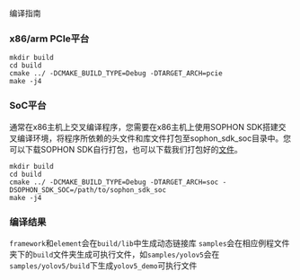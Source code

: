 编译指南

### x86/arm PCIe平台
```
mkdir build
cd build
cmake ../ -DCMAKE_BUILD_TYPE=Debug -DTARGET_ARCH=pcie  
make -j4
```

### SoC平台
通常在x86主机上交叉编译程序，您需要在x86主机上使用SOPHON SDK搭建交叉编译环境，将程序所依赖的头文件和库文件打包至sophon_sdk_soc目录中。您可以下载SOPHON SDK自行打包，也可以下载我们打包好的[文件](http://disk-sophgo-vip.quickconnect.cn/sharing/vmOeAUrI9)。
```
mkdir build
cd build
cmake ../ -DCMAKE_BUILD_TYPE=Debug -DTARGET_ARCH=soc -DSOPHON_SDK_SOC=/path/to/sophon_sdk_soc
make -j4
```

### 编译结果
`framework`和`element`会在`build/lib`中生成动态链接库
`samples`会在相应例程文件夹下的`build`文件夹生成可执行文件，如`samples/yolov5`会在`samples/yolov5/build`下生成`yolov5_demo`可执行文件